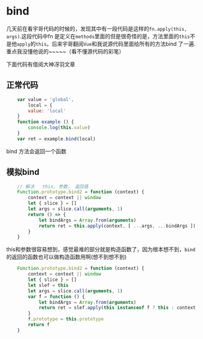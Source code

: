 
# bind

几天前在看宇哥代码的时候的，发现其中有一段代码是这样的`fn.apply(this, args)`.这段代码中fn 是定义在`methods`里面的但是很奇怪的是，方法里面的`this`不是他`apply`的`this`。后来宇哥翻阅`Vue`和我说源代码里面给所有的方法bind 了一遍.重点我没懂他说的~~~~~（看不懂源代码的彩笔）

下面代码有借阅大神冴羽文章

## 正常代码

```js
    var value = 'global',
        local = {
        value: 'local'
    }
    function example () {
        console.log(this.value)
    }
    var ret = example.bind(local)
```

bind 方法会返回一个函数

## 模拟bind

```js
    // 解决   this, 参数， 返回值
    Function.prototype.bind2 = function (context) {
        context = context || window
        let { slice } = []
        let args = slice.call(arguments, 1)
        return () => {
            let bindArgs = Array.from(arguments)
            return ret = this.apply(context, [ ...args, ...bindArgs ])
        }
    }
```

this和参数很容易想到，感觉最难的部分就是构造函数了，因为根本想不到，`bind`的返回的函数也可以做构造函数用啊(想不到想不到)

```js
    Function.prototype.bind2 = function (context) {
        context = context || window
        let { slice } = []
        let slef = this
        let args = slice.call(arguments, 1)
        var f = function () {
            let bindArgs = Array.from(arguments)
            return ret = slef.apply(this instanceof f ? this : context, [ ...args, ...bindArgs ])
        }
        f.prototype = this.prototype
        return f
    }
```